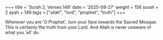 +++
title = 'Surah 2, Verses 149'
date = '2025-08-27'
weight = 156
surah = 2
ayah = 149
tags = ["allah", "lord", "prophet", "truth"]
+++

Wherever you are ˹O Prophet˺, turn your face towards the Sacred Mosque. This is certainly the truth from your Lord. And Allah is never unaware of what you ˹all˺ do.